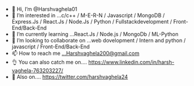 - 👋 Hi, I’m @Harshvaghela01
- 👀 I’m interested in ...c/c++ / M-E-R-N / Javascript / MongoDB / Express.Js / React.Js / Node.Js / Python / Fullstackdevelopment / Front-End/Back-End
- 🌱 I’m currently learning ...React.Js / Node.js / MongoDb / ML-Python
- 💞️ I’m looking to collaborate on ...web dovelopment / Intern and python / javascript / Front-End/Back-End
- 📫 How to reach me ...Harshvaghela200@gmail.com
- 👌 You can also catch me on.... https://www.linkedin.com/in/harsh-vaghela-763203227/
- 🤞 Also on.... https://twitter.com/harshvaghela24



<!---
Harshvaghela01/Harshvaghela01 is a ✨ special ✨ repository because its `README.md` (this file) appears on your GitHub profile.
You can click the Preview link to take a look at your changes.
--->
